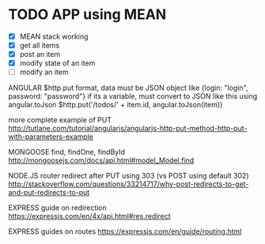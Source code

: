 # TODO APP using MEAN

- [x] MEAN stack working
- [x] get all items
- [x] post an item 
- [x] modify state of an item
- [ ] modify an item

ANGULAR
$http.put format, data must be JSON object like {login: "login", password: "password"}
if its a variable, must convert to JSON like this using angular.toJson
$http.put('/todos/' + item.id, angular.toJson(item))

more complete example of PUT
http://tutlane.com/tutorial/angularjs/angularjs-http-put-method-http-put-with-parameters-example


MONGOOSE
find, findOne, findById
http://mongoosejs.com/docs/api.html#model_Model.find


NODE.JS
router redirect after PUT using 303 (vs POST using default 302)
http://stackoverflow.com/questions/33214717/why-post-redirects-to-get-and-put-redirects-to-put

EXPRESS guide on redirection
https://expressjs.com/en/4x/api.html#res.redirect

EXPRESS guides on routes
https://expressjs.com/en/guide/routing.html
